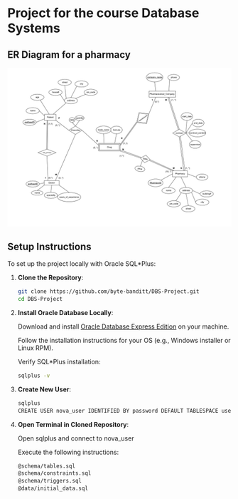 # Project for the course Database Systems

## ER Diagram for a pharmacy
![Alt text](/docs/ER%20Diagram.png)

## Setup Instructions
To set up the project locally with Oracle SQL*Plus:
1. **Clone the Repository**:
   ```bash
   git clone https://github.com/byte-banditt/DBS-Project.git
   cd DBS-Project

2. **Install Oracle Database Locally**:

    Download and install [Oracle Database Express Edition](https://www.oracle.com/database/technologies/oracle21c-windows-downloads.html) on your machine.

    Follow the installation instructions for your OS (e.g., Windows installer or Linux RPM).

    Verify SQL*Plus installation:
    ```bash
    sqlplus -v
    
3. **Create New User**:

    ```bash
    sqlplus
    CREATE USER nova_user IDENTIFIED BY password DEFAULT TABLESPACE users QUOTA UNLIMITED ON users GRANT CONNECT, RESOURCE TO nova_user;

4. **Open Terminal in Cloned Repository**:

    Open sqlplus and connect to nova_user

    Execute the following instructions:
    ```bash
    @schema/tables.sql
    @schema/constraints.sql
    @schema/triggers.sql
    @data/initial_data.sql